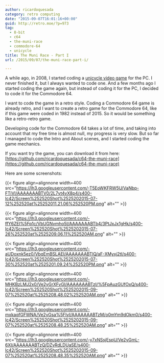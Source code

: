 ```yaml
---
author: ricardoquesada
category: retro computing
date: "2015-09-07T16:01:16+00:00"
guid: http://retro.moe/?p=973
tag:
  - 8-bit
  - c64
  - the-muni-race
  - commodore-64
  - unicycle
title: The Muni Race - Part I
url: /2015/09/07/the-muni-race-part-i/

---
```

A while ago, in 2008, I started coding a [unicycle video game](https://github.com/ricardoquesada/unigames) for the PC. I never finished it, but I always wanted to code one. And a few months ago I started coding the game again, but instead of coding it for the PC, I decided to code it for the Commodore 64.

I want to code the game in a retro style. Coding a Commodore 64 game is already retro, and I want to create a retro game for the Commodore 64, like if this game were coded in 1982 instead of 2015. So it would be something like a retro-retro game.

Developing code for the Commodore 64 takes a lot of time, and taking into account that my free time is almost null, my progress is very slow. But so far I managed to code the Intro and About scenes, and I started coding the game mechanics.

If you want try the game, you can download it from here: [https://github.com/ricardoquesada/c64-the-muni-race](https://github.com/ricardoquesada/c64-the-muni-race)

Here are some screenshots:

{{< figure align=alignnone width=400 src="https://lh3.googleusercontent.com/-T5EoWKFRW5U/VaNbp-FTiVI/AAAAAAABTV0/2L7yt4vX8p4/s400-Ic42/Screen%252520Shot%2525202015-07-12%252520at%25252011.21.06%252520PM.png" alt="" >}}

{{< figure align=alignnone width=400 src="https://lh3.googleusercontent.com/-ffY6ZEI%5Fp1c/VbUGNvmho5I/AAAAAAABTb4/3PtJxJx1gHk/s400-Ic42/Screen%252520Shot%2525202015-07-26%252520at%2525209.06.11%252520AM.png" alt="" >}}

{{< figure align=alignnone width=400 src="https://lh3.googleusercontent.com/-aUDoxnk5ez0/VbqEmBSLAEI/AAAAAAABTlQ/aF-XMyxj2tI/s400-Ic42/Screen%252520Shot%2525202015-07-30%252520at%2525201.09.24%252520PM.png" alt="" >}}

{{< figure align=alignnone width=400 src="https://lh3.googleusercontent.com/-MHKBzLMJ2x0/Ve2yGrXFvGI/AAAAAAABTzI/%5FpAuzGUfOxQ/s400-Ic42/Screen%252520Shot%2525202015-09-07%252520at%2525208.48.02%252520AM.png" alt="" >}}

{{< figure align=alignnone width=400 src="https://lh3.googleusercontent.com/-mxkaqfGFWNA/Ve2yGsa%5FIvI/AAAAAAABTzM/o0mYm9dOkm0/s400-Ic42/Screen%252520Shot%2525202015-09-07%252520at%2525208.48.25%252520AM.png" alt="" >}}

{{< figure align=alignnone width=400 src="https://lh3.googleusercontent.com/-y7xNSsjEspU/Ve2yGmL-6XI/AAAAAAABTzQ/DZvRdLDUaSE/s400-Ic42/Screen%252520Shot%2525202015-09-07%252520at%2525208.48.35%252520AM.png" alt="" >}}
